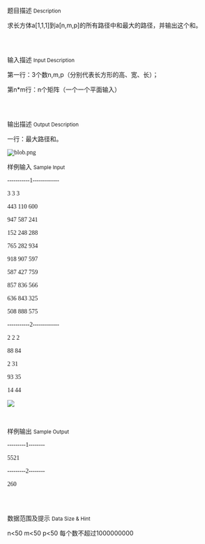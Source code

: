 <div class="panel panel-default">
<div class="area-title">
<span>
题目描述
<small>Description</small>
</span></div>
<div class="panel-body">

<p><span style="">求长方体a[1,1,1]到a[n,m,p]的所有路径中和最大的路径，并输出这个和。</span><br></p><p><span style=""><img src="/source/codevs/codevs-4864/img/aHR0cDovL3d3dy5qb3lvaS5jbi9wcm9ibGVtL2NvZGV2cy00ODY0L2h0dHA6Ly9jb2RldnMuY24vbWVkaWEvYmxvYl8yMDE2MDQwOTE3MTU0OF8xMDMucG5n.png" title=""></span></p><p><span style=""><br></span></p>

</div>
</div>

<div class="panel panel-default">
<div class="area-title">
<span>
输入描述
<small>Input Description</small>
</span></div>
<div class="panel-body">
<p><span style="">第一行：3个数n,m,p（分别代表长方形的高、宽、长）；</span></p><p><span style="">第n*m行：n个矩阵（一个一个平面输入）</span></p><p><span style=""><img src="/source/codevs/codevs-4864/img/aHR0cDovL3d3dy5qb3lvaS5jbi9wcm9ibGVtL2NvZGV2cy00ODY0L2h0dHA6Ly9jb2RldnMuY24vbWVkaWEvYmxvYl8yMDE2MDQwOTE3MTcxMF80MzkucG5n.png" title=""></span></p><p><span style=""><br></span></p>

</div>
</div>
<div  class="panel panel-default">
<div class="area-title">
<span>
输出描述
<small>Output Description</small>
</span></div>
<div class="panel-body">

<p><span style="font-family: 楷体, 楷体_GB2312, SimKai;">一行：最大路径和。</span></p><p><span style="font-family: 楷体, 楷体_GB2312, SimKai;"><img src="/source/codevs/codevs-4864/img/aHR0cDovL3d3dy5qb3lvaS5jbi9wcm9ibGVtL2NvZGV2cy00ODY0L2h0dHA6Ly9jb2RldnMuY24vbWVkaWEvYmxvYl8yMDE2MDQwOTE3MTczM183NTYucG5n.png" title="" alt="blob.png"/></span></p>

</div>
</div>


<div class="panel panel-default">
<div class="area-title">
<span>
样例输入
<small>Sample Input</small>
</span></div>
<div class="panel-body">
<p><span style="font-family: 'andale mono';">-----------1-------------</span></p><p><span style="font-family: 'andale mono';">3 3 3</span></p><p><span style="font-family: 'andale mono';">443 110 600 </span></p><p><span style="font-family: 'andale mono';">947 587 241 </span></p><p><span style="font-family: 'andale mono';">152 248 288 </span></p><p><span style="font-family: 'andale mono';">765 282 934 </span></p><p><span style="font-family: 'andale mono';">918 907 597 </span></p><p><span style="font-family: 'andale mono';">587 427 759 </span></p><p><span style="font-family: 'andale mono';">857 836 566 </span></p><p><span style="font-family: 'andale mono';">636 843 325 </span></p><p><span style="font-family: 'andale mono';">508 888 575 </span></p><p><span style="font-family: 'andale mono';">-----------2-------------</span></p><p><span style="font-family: 'andale mono';">2 2 2</span></p><p><span style="font-family: 'andale mono';">88 84 </span></p><p><span style="font-family: 'andale mono';">2 31 </span></p><p><span style="font-family: 'andale mono';">93 35 </span></p><p><span style="font-family: 'andale mono';">14 44</span></p><p><span style="font-family: 'andale mono';"><img src="/source/codevs/codevs-4864/img/aHR0cDovL3d3dy5qb3lvaS5jbi9wcm9ibGVtL2NvZGV2cy00ODY0L2h0dHA6Ly9jb2RldnMuY24vYWNjb3VudHMvYXZhdGFyLzVmMTU1ZGNlOTAxYzM5MWMxNTViYWUyY2Y4MTk5Nzg4LTgwLnBuZw==.png"></span></p><p><br></p>

</div>
</div>

<div class="panel panel-default">
<div class="area-title">
<span>
样例输出
<small>Sample Output</small>
</span></div>
<div class="panel-body">
<p><span style="font-family: 'andale mono';">---------1--------</span></p><p><span style="font-family: 'andale mono';">5521</span></p><p><span style="font-family: 'andale mono';">---------2--------</span></p><p><span style="font-family: 'andale mono';">260</span></p><p><span style="font-family: 'andale mono';"><img src="/source/codevs/codevs-4864/img/aHR0cDovL3d3dy5qb3lvaS5jbi9wcm9ibGVtL2NvZGV2cy00ODY0L2h0dHA6Ly9jb2RldnMuY24vbWVkaWEvYmxvYl8yMDE2MDQwOTE3MTc1Ml81NzAucG5n.png" title=""></span></p><p><br></p>

</div>
</div>

<div class="panel panel-default">
<div class="area-title">
<span>
数据范围及提示
<small>Data Size & Hint</small>
</span></div>
<div class="panel-body">
<p>n&lt;50 m&lt;50 p&lt;50 每个数不超过1000000000</p><p><img src="/source/codevs/codevs-4864/img/aHR0cDovL3d3dy5qb3lvaS5jbi9wcm9ibGVtL2NvZGV2cy00ODY0L2h0dHA6Ly9jb2RldnMuY24vbWVkaWEvYmxvYl8yMDE2MDQwOTE3MTgzM180ODYucG5n.png" title=""></p>
</div>
</div>